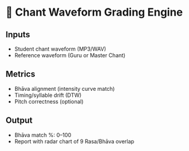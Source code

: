 
# 🔬 Chant Waveform Grading Engine

## Inputs
- Student chant waveform (MP3/WAV)
- Reference waveform (Guru or Master Chant)

## Metrics
- Bhāva alignment (intensity curve match)
- Timing/syllable drift (DTW)
- Pitch correctness (optional)

## Output
- Bhāva match %: 0–100
- Report with radar chart of 9 Rasa/Bhāva overlap
